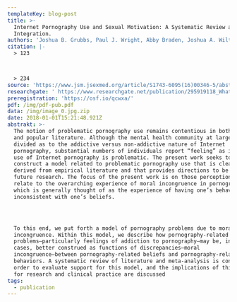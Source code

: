 ```yaml
---
templateKey: blog-post
title: >-
  Internet Pornography Use and Sexual Motivation: A Systematic Review and
  Integration.
authors: 'Joshua B. Grubbs, Paul J. Wright, Abby Braden, Joshua A. Wilt, Shane W. Kraus'
citation: |-
  > 123



  > 234
source: 'https://www.jsm.jsexmed.org/article/S1743-6095(16)00346-5/abstract'
researchgate: ' https://www.researchgate.net/publication/295919118_What_matters_quantity_or_quality_of_pornography_use_Psychological_and_behavioral_factors_of_treatment-seeking_for_problematic_pornography_use'
preregistration: 'https://osf.io/qcwxa/'
pdf: /img/pdf-pub.pdf
data: /img/image_0.jpg.zip
date: 2018-01-01T15:21:48.921Z
abstrakt: >-
  The notion of problematic pornography use remains contentious in both academic
  and popular literature. Although the mental health community at large is
  divided as to the addictive versus non-addictive nature of Internet
  pornography, substantial numbers of individuals report “feeling” as if their
  use of Internet pornography is problematic. The present work seeks to
  construct a model related to problematic pornography use that is clearly
  derived from empirical literature and that provides directions to be tested in
  future research. The focus of the present work is on those perceptions as they
  relate to the overarching experience of moral incongruence in pornography use,
  which is generally thought of as the experience of having one’s behaviors be
  inconsistent with one’s beliefs.




  To this end, we put forth a model of pornography problems due to moral
  incongruence. Within this model, we describe how pornography-related
  problems—particularly feelings of addiction to pornography—may be, in many
  cases, better construed as functions of discrepancies—moral
  incongruence—between pornography-related beliefs and pornography-related
  behaviors. A systematic review of literature and meta-analysis is conducted in
  order to evaluate support for this model, and the implications of this model
  for research and clinical practice are discussed
tags:
  - publication
---
```



